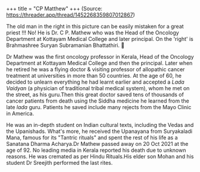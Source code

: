 +++
title = "CP Matthew"
+++
(Source: https://threader.app/thread/1452268359807012867)

The old man in the right in this picture can be easily mistaken for a great priest !!! No! He is Dr. C P. Mathew who was the Head of the Oncology Department at Kottayam Medical College and later principal. On the 'right' is Brahmashree Suryan Subramanian Bhattathiri. 🙏

Dr Mathew was the first oncology professor in Kerala, Head of the Oncology Department at Kottayam Medical College and then the principal. Later when he retired he was a flying doctor & visiting professor of allopathic cancer treatment at universities in more than 50 countries. At the age of 60, he decided to unlearn everything he had learnt earlier and accepted a _Lada Vaidyan_ (a physician of traditional tribal medical system), whom he met on the street, as his guru.Then this great doctor saved tens of thousands of cancer patients from death using the Siddha medicine he learned from the late _lada_ guru. Patients he saved include many rejects from the Mayo Clinic in America. 

He was an in-depth student on Indian cultural texts, including the Vedas and the Upanishads. What's more, he received the Upanayana from Suryakaladi Mana, famous for its "Tantric rituals" and spent the rest of his life as a Sanatana Dharma Acharya.Dr Mathew passed away on 20 Oct 2021 at the age of 92. No leading media in Kerala reported his death due to unknown reasons. He was cremated as per Hindu Rituals.His elder son Mohan and his student Dr Sreejith performed the last rites.